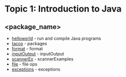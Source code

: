 # Topic 1: Introduction to Java 

## <package_name>
* [helloworld](helloworld) - run and compile Java programs
* [tacos](tacos) - packages 
* [format](format) - format 
* [inputOutput](inputOutput) - inputOutput 
* [scannerEx](scannerEx) - scannerExamples 
* [file](file) - file ops 
* [exceptions](exceptions) - exceptions 

